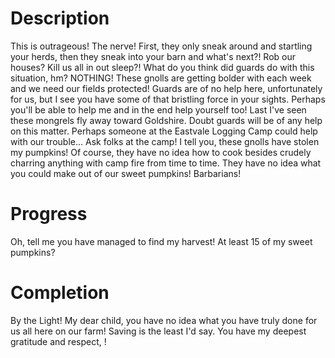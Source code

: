<h1>Description</h1>  
This is outrageous! The nerve! First, they only sneak around and startling your herds, then they sneak into your barn and what's next?! Rob our houses? Kill us all in out sleep?! What do you think did guards do with this situation, hm? NOTHING! These gnolls are getting bolder with each week and we need our fields protected! Guards are of no help here, unfortunately for us, but I see you have some of that bristling force in your sights. Perhaps you'll be able to help me and in the end help yourself too! Last I've seen these mongrels fly away toward Goldshire. Doubt guards will be of any help on this matter. Perhaps someone at the Eastvale Logging Camp could help with our trouble… Ask folks at the camp! I tell you, these gnolls have stolen my pumpkins! Of course, they have no idea how to cook besides crudely charring anything with camp fire from time to time. They have no idea what you could make out of our sweet pumpkins! Barbarians!
  
  
<h1>Progress</h1>
Oh, tell me you have managed to find my harvest! At least 15 of my sweet pumpkins?

<h1>Completion</h1>
By the Light! My dear child, you have no idea what you have truly done for us all here on our farm! Saving is the least I'd say. You have my deepest gratitude and respect, <name>!